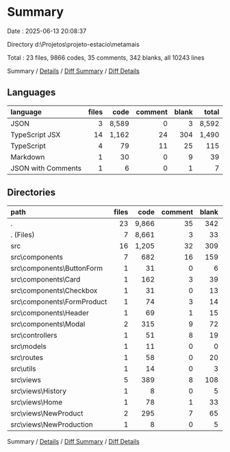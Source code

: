 # Summary

Date : 2025-06-13 20:08:37

Directory d:\\Projetos\\projeto-estacio\\metamais

Total : 23 files,  9866 codes, 35 comments, 342 blanks, all 10243 lines

Summary / [Details](details.md) / [Diff Summary](diff.md) / [Diff Details](diff-details.md)

## Languages
| language | files | code | comment | blank | total |
| :--- | ---: | ---: | ---: | ---: | ---: |
| JSON | 3 | 8,589 | 0 | 3 | 8,592 |
| TypeScript JSX | 14 | 1,162 | 24 | 304 | 1,490 |
| TypeScript | 4 | 79 | 11 | 25 | 115 |
| Markdown | 1 | 30 | 0 | 9 | 39 |
| JSON with Comments | 1 | 6 | 0 | 1 | 7 |

## Directories
| path | files | code | comment | blank | total |
| :--- | ---: | ---: | ---: | ---: | ---: |
| . | 23 | 9,866 | 35 | 342 | 10,243 |
| . (Files) | 7 | 8,661 | 3 | 33 | 8,697 |
| src | 16 | 1,205 | 32 | 309 | 1,546 |
| src\\components | 7 | 682 | 16 | 159 | 857 |
| src\\components\\ButtonForm | 1 | 31 | 0 | 6 | 37 |
| src\\components\\Card | 1 | 162 | 3 | 39 | 204 |
| src\\components\\Checkbox | 1 | 31 | 0 | 13 | 44 |
| src\\components\\FormProduct | 1 | 74 | 3 | 14 | 91 |
| src\\components\\Header | 1 | 69 | 1 | 15 | 85 |
| src\\components\\Modal | 2 | 315 | 9 | 72 | 396 |
| src\\controllers | 1 | 51 | 8 | 19 | 78 |
| src\\models | 1 | 11 | 0 | 0 | 11 |
| src\\routes | 1 | 58 | 0 | 20 | 78 |
| src\\utils | 1 | 14 | 0 | 3 | 17 |
| src\\views | 5 | 389 | 8 | 108 | 505 |
| src\\views\\History | 1 | 8 | 0 | 5 | 13 |
| src\\views\\Home | 1 | 78 | 1 | 33 | 112 |
| src\\views\\NewProduct | 2 | 295 | 7 | 65 | 367 |
| src\\views\\NewProduction | 1 | 8 | 0 | 5 | 13 |

Summary / [Details](details.md) / [Diff Summary](diff.md) / [Diff Details](diff-details.md)